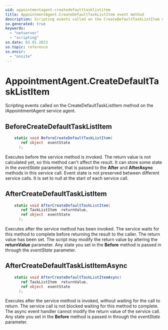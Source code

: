 ```yaml
---
uid: appointmentagent-createdefaulttasklistitem
title: AppointmentAgent.CreateDefaultTaskListItem event method
description: Scripting events called on the CreateDefaultTaskListItem method on the AppointmentAgent service agent.
so.generated: true
keywords:
  - "netserver"
  - "scripting"
so.date: 03.01.2023
so.topic: reference
so.envir:
  - "onsite"
---
```

# AppointmentAgent.CreateDefaultTaskListItem

Scripting events called on the <see cref='M:SuperOffice.CRM.Services.IAppointmentAgent.CreateDefaultTaskListItem'>CreateDefaultTaskListItem</see> method on the <see cref='IAppointmentAgent'>IAppointmentAgent</see>  service agent.

## BeforeCreateDefaultTaskListItem
```cs
    static void BeforeCreateDefaultTaskListItem(
       ref object  eventState
      );
```
Executes before the service method is invoked.
The return value is not calculated yet, so this method can't affect the result.
It can store some state in the *eventState* parameter, that is passed to the **After** and **AfterAsync** methods in this service call.
Event state is not preserved between different service calls. It is set to null at the start of each service call.
## AfterCreateDefaultTaskListItem
```cs
    static void AfterCreateDefaultTaskListItem(
       ref TaskListItem  returnValue,
       ref object  eventState
      );
```
Executes after the service method has been invoked. The service waits for this method to complete before returning the result to the caller.
The return value has been set. The script may modify the return value by altering the **returnValue** parameter.
Any state you set in the **Before** method is passed in through the *eventState* parameter.
## AfterCreateDefaultTaskListItemAsync
```cs
    static void AfterCreateDefaultTaskListItemAsync(
       ref TaskListItem  returnValue,
       ref object  eventState
      );
```
Executes after the service method is invoked, without waiting for the call to return.
The service call is not blocked waiting for this method to complete.
The async event handler cannot modify the return value of the service call.
Any state you set in the **Before** method is passed in through the *eventState* parameter.

